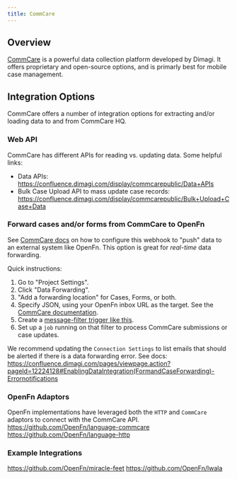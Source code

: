 ```yaml
---
title: CommCare
---
```


## Overview

[CommCare](https://www.dimagi.com/commcare/) is a powerful data collection
platform developed by Dimagi. It offers proprietary and open-source options, and
is primarly best for mobile case management.

## Integration Options

CommCare offers a number of integration options for extracting and/or loading
data to and from CommCare HQ.

### Web API

CommCare has different APIs for reading vs. updating data. Some helpful links:

- Data APIs: https://confluence.dimagi.com/display/commcarepublic/Data+APIs
- Bulk Case Upload API to mass update case records:
  https://confluence.dimagi.com/display/commcarepublic/Bulk+Upload+Case+Data

### Forward cases and/or forms from CommCare to OpenFn

See
[CommCare docs](https://confluence.dimagi.com/pages/viewpage.action?pageId=12224128)
on how to configure this webhook to "push" data to an external system like
OpenFn. This option is great for _real-time_ data forwarding.

Quick instructions:

1. Go to "Project Settings".
2. Click "Data Forwarding".
3. "Add a forwarding location" for Cases, Forms, or both.
4. Specify JSON, using your OpenFn inbox URL as the target. See the
   [CommCare documentation](https://confluence.dimagi.com/pages/viewpage.action?pageId=12224128).
5. Create a
   [message-filter trigger like this](../build/triggers#match-a-message-with-a-fragment-inside-another-object-called-form).
6. Set up a `job` running on that filter to process CommCare submissions or case
   updates.

We recommend updating the `Connection Settings` to list emails that should be
alerted if there is a data forwarding error. See docs:
https://confluence.dimagi.com/pages/viewpage.action?pageId=12224128#EnablingDataIntegration(FormandCaseForwarding)-Errornotifications

### OpenFn Adaptors

OpenFn implementations have leveraged both the `HTTP` and `CommCare` adaptors to
connect with the CommCare API. https://github.com/OpenFn/language-commcare
https://github.com/OpenFn/language-http

### Example Integrations

https://github.com/OpenFn/miracle-feet https://github.com/OpenFn/lwala
